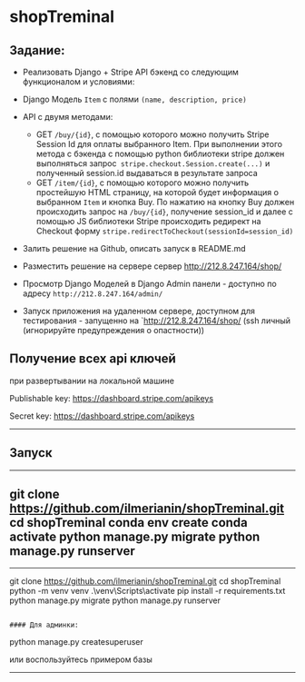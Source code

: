 # shopTreminal

Задание:
-------

* Реализовать Django + Stripe API бэкенд со следующим функционалом и условиями:
* Django Модель `Item` с полями `(name, description, price) `
* API с двумя методами:
    * GET `/buy/{id}`, c помощью которого можно получить Stripe Session Id для оплаты выбранного Item. При выполнении
      этого метода c бэкенда с помощью python библиотеки stripe должен выполняться
      запрос` stripe.checkout.Session.create(...)` и полученный session.id выдаваться в результате запроса
    * GET `/item/{id}`, c помощью которого можно получить простейшую HTML страницу, на которой будет информация о
      выбранном `Item` и кнопка Buy. По нажатию на кнопку Buy должен происходить запрос на `/buy/{id}`, получение
      session_id и далее с помощью JS библиотеки Stripe происходить редирект на Checkout
      форму `stripe.redirectToCheckout(sessionId=session_id)`

* Залить решение на Github, описать запуск в README.md

* Разместить решение на сервере сервер http://212.8.247.164/shop/  

* Просмотр Django Моделей в Django Admin панели - доступно по адресу `http://212.8.247.164/admin/`

* Запуск приложения на удаленном сервере, доступном для тестирования - запущенно на `http://212.8.247.164/shop/  (ssh личный (игнорируйте предупреждения о опастности))

Получение всех api ключей
-------------------------
при развертывании на локальной машине

Publishable key:
https://dashboard.stripe.com/apikeys

Secret key:
https://dashboard.stripe.com/apikeys

-------------------------

Запуск
-------

---
git clone https://github.com/ilmerianin/shopTreminal.git
cd shopTreminal
conda env create
conda activate 
python manage.py migrate
python manage.py runserver
---

---

git clone https://github.com/ilmerianin/shopTreminal.git
cd shopTreminal
python -m venv venv
.\venv\Scripts\activate
pip install -r requirements.txt
python manage.py migrate
python manage.py runserver

```

#### Для админки:
```
python manage.py createsuperuser

или воспользуйтесь примером базы

---

